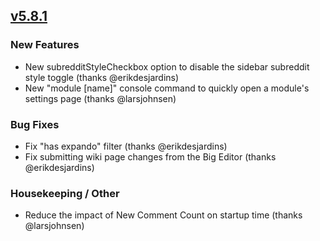 ## [v5.8.1](https://github.com/honestbleeps/Reddit-Enhancement-Suite/releases/v5.8.1)

### New Features

- New subredditStyleCheckbox option to disable the sidebar subreddit style toggle (thanks @erikdesjardins)
- New "module [name]" console command to quickly open a module's settings page (thanks @larsjohnsen)

### Bug Fixes

- Fix "has expando" filter (thanks @erikdesjardins)
- Fix submitting wiki page changes from the Big Editor (thanks @erikdesjardins)

### Housekeeping / Other

- Reduce the impact of New Comment Count on startup time (thanks @larsjohnsen)
